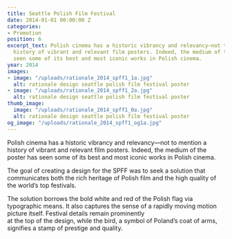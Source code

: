 ```yaml
---
title: Seattle Polish Film Festival
date: 2014-01-01 00:00:00 Z
categories:
- Promotion
position: 6
excerpt_text: Polish cinema has a historic vibrancy and relevancy—not to mention a
  history of vibrant and relevant film posters. Indeed, the medium of the poster has
  seen some of its best and most iconic works in Polish cinema.
year: 2014
images:
- image: "/uploads/rationale_2014_spff1_1a.jpg"
  alt: rationale design seattle polish film festival poster
- image: "/uploads/rationale_2014_spff1_2a.jpg"
  alt: rationale design seattle polish film festival poster
thumb_image:
  image: "/uploads/rationale_2014_spff1_0a.jpg"
  alt: rationale design seattle polish film festival poster
og_image: "/uploads/rationale_2014_spff1_og1a.jpg"
---
```


Polish cinema has a historic vibrancy and relevancy—not to mention a history of vibrant and relevant film posters. Indeed, the medium of the poster has seen some of its best and most iconic works in Polish cinema. 

The goal of creating a design for the SPFF was to seek a solution that communicates both the rich heritage of Polish film  and the high quality of the world’s top festivals.

The solution borrows the bold white and red of the Polish flag via typographic means. It also captures the sense of a rapidly moving motion picture itself. Festival details remain prominently  
at the top of the design, while the bird, a symbol of Poland’s coat of arms, signifies a stamp of prestige and quality.